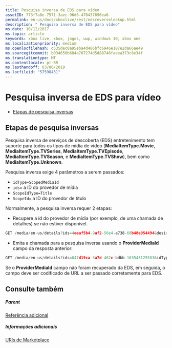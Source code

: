 ```yaml
---
title: Pesquisa inversa de EDS para vídeo
assetID: 773f7a8e-7571-3aec-96d6-478437696ea6
permalink: en-us/docs/xboxlive/rest/edsreverselookup.html
description: " Pesquisa inversa de EDS para vídeo"
ms.date: 10/12/2017
ms.topic: article
keywords: xbox live, xbox, jogos, uwp, windows 10, xbox one
ms.localizationpriority: medium
ms.openlocfilehash: d535dec8a95eba4d486bfc6946e187e2da66ae49
ms.sourcegitcommit: b034650b684a767274d5d88746faeea373c8e34f
ms.translationtype: MT
ms.contentlocale: pt-BR
ms.lasthandoff: 03/06/2019
ms.locfileid: "57598431"
---
```

# <a name="eds-reverse-lookup-for-video"></a>Pesquisa inversa de EDS para vídeo
 
  * [Etapas de pesquisa inversas](#ID4EQ)
 
<a id="ID4EQ"></a>

 
## <a name="reverse-lookup-steps"></a>Etapas de pesquisa inversas
 
Pesquisa inversa de serviços de descoberta (EDS) entretenimento tem suporte para todos os tipos de mídia de vídeo (**MediaItemType.Movie**, **MediaItemType.TVSeries**, **MediaItemType.TVEpisode**, **MediaItemType.TVSeason**, e **MediaItemType.TVShow**), bem como **MediaItemType.Unknown**.
 
Pesquisa inversa exige 4 parâmetros a serem passados: 
   * `idType=ScopedMediaId`
   * `ids=` a ID do provedor de mídia
   * `ScopeIdType=Title`
   * `ScopeId=` a ID do provedor de título
 
 
Normalmente, a pesquisa inversa requer 2 etapas: 
   * Recupere a id do provedor de mídia (por exemplo, de uma chamada de detalhes) se não estiver disponível. 

```cpp
GET /media/en-us/details?ids=4eeaf5b4-9af2-56e4-a738-68b48e954494&desiredMediaItemTypes=Movie&desired=Providers
```

 
   * Emita a chamada para a pesquisa inversa usando o **ProviderMediaId** campo da resposta anterior: 

```cpp
GET /media/en-us/details?ids=047d19ca-3a7d-462c-bdbb-163543125583&idType=ScopedMediaId&desiredMediaItemTypes=Movie&fields=all&ScopeIdType=Title&ScopeId=0x5848085B
```

 
  
 
Se o **ProviderMediaId** campo não foram recuperado da EDS, em seguida, o campo deve ser codificado de URL a ser passado corretamente para EDS.
  
<a id="ID4EOC"></a>

 
## <a name="see-also"></a>Consulte também
 
<a id="ID4EQC"></a>

 
##### <a name="parent"></a>Parent  

[Referência adicional](atoc-xboxlivews-reference-additional.md)

  
<a id="ID4E3C"></a>

 
##### <a name="further-information"></a>Informações adicionais 

[URIs de Marketplace](../uri/marketplace/atoc-reference-marketplace.md)

   